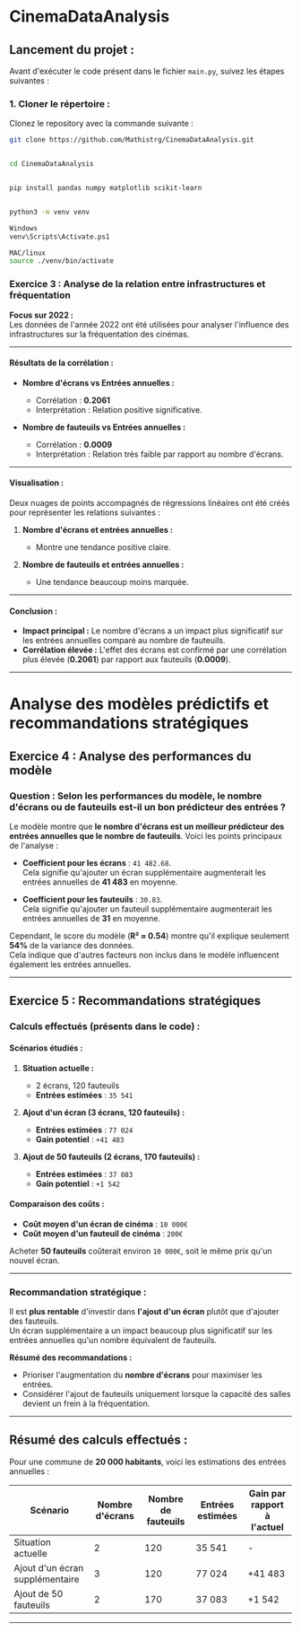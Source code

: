 # CinemaDataAnalysis

## Lancement du projet :

Avant d'exécuter le code présent dans le fichier `main.py`, suivez les étapes suivantes :

### 1. Cloner le répertoire :

Clonez le repository avec la commande suivante :

```bash
git clone https://github.com/Mathistrg/CinemaDataAnalysis.git


cd CinemaDataAnalysis


pip install pandas numpy matplotlib scikit-learn


python3 -m venv venv

Windows
venv\Scripts\Activate.ps1

MAC/linux
source ./venv/bin/activate
```



### Exercice 3 : Analyse de la relation entre infrastructures et fréquentation

**Focus sur 2022 :**  
Les données de l'année 2022 ont été utilisées pour analyser l'influence des infrastructures sur la fréquentation des cinémas.

---

#### Résultats de la corrélation :

- **Nombre d'écrans vs Entrées annuelles :**  
  - Corrélation : **0.2061**  
  - Interprétation : Relation positive significative.

- **Nombre de fauteuils vs Entrées annuelles :**  
  - Corrélation : **0.0009**  
  - Interprétation : Relation très faible par rapport au nombre d'écrans.

---

#### Visualisation :

Deux nuages de points accompagnés de régressions linéaires ont été créés pour représenter les relations suivantes :  

1. **Nombre d'écrans et entrées annuelles :**
   - Montre une tendance positive claire.

2. **Nombre de fauteuils et entrées annuelles :**
   - Une tendance beaucoup moins marquée.   

---

#### Conclusion :

- **Impact principal :** Le nombre d'écrans a un impact plus significatif sur les entrées annuelles comparé au nombre de fauteuils.
- **Corrélation élevée :** L'effet des écrans est confirmé par une corrélation plus élevée (**0.2061**) par rapport aux fauteuils (**0.0009**).

---


# Analyse des modèles prédictifs et recommandations stratégiques

## Exercice 4 : Analyse des performances du modèle

### Question : Selon les performances du modèle, le nombre d'écrans ou de fauteuils est-il un bon prédicteur des entrées ?

Le modèle montre que **le nombre d'écrans est un meilleur prédicteur des entrées annuelles que le nombre de fauteuils**. Voici les points principaux de l'analyse :

- **Coefficient pour les écrans** : `41 482.68`.  
  Cela signifie qu'ajouter un écran supplémentaire augmenterait les entrées annuelles de **41 483** en moyenne.

- **Coefficient pour les fauteuils** : `30.83`.  
  Cela signifie qu'ajouter un fauteuil supplémentaire augmenterait les entrées annuelles de **31** en moyenne.

Cependant, le score du modèle (**R² ≈ 0.54**) montre qu'il explique seulement **54%** de la variance des données.  
Cela indique que d'autres facteurs non inclus dans le modèle influencent également les entrées annuelles.

---

## Exercice 5 : Recommandations stratégiques

### Calculs effectués (présents dans le code) :

#### Scénarios étudiés :

1. **Situation actuelle :**  
   - 2 écrans, 120 fauteuils  
   - **Entrées estimées** : `35 541`

2. **Ajout d'un écran (3 écrans, 120 fauteuils) :**  
   - **Entrées estimées** : `77 024`  
   - **Gain potentiel** : `+41 483`

3. **Ajout de 50 fauteuils (2 écrans, 170 fauteuils) :**  
   - **Entrées estimées** : `37 083`  
   - **Gain potentiel** : `+1 542`

#### Comparaison des coûts :
- **Coût moyen d'un écran de cinéma** : `10 000€`  
- **Coût moyen d'un fauteuil de cinéma** : `200€`  

Acheter **50 fauteuils** coûterait environ `10 000€`, soit le même prix qu'un nouvel écran.  

---

### Recommandation stratégique :

Il est **plus rentable** d'investir dans **l'ajout d'un écran** plutôt que d'ajouter des fauteuils.  
Un écran supplémentaire a un impact beaucoup plus significatif sur les entrées annuelles qu'un nombre équivalent de fauteuils.  

**Résumé des recommandations :**
- Prioriser l'augmentation du **nombre d'écrans** pour maximiser les entrées.
- Considérer l'ajout de fauteuils uniquement lorsque la capacité des salles devient un frein à la fréquentation.

---

## Résumé des calculs effectués :

Pour une commune de **20 000 habitants**, voici les estimations des entrées annuelles :  

| Scénario                        | Nombre d'écrans | Nombre de fauteuils | Entrées estimées | Gain par rapport à l'actuel |
|---------------------------------|-----------------|----------------------|------------------|----------------------------|
| Situation actuelle              | 2               | 120                  | 35 541           | -                          |
| Ajout d'un écran supplémentaire | 3               | 120                  | 77 024           | +41 483                    |
| Ajout de 50 fauteuils           | 2               | 170                  | 37 083           | +1 542                     |

---
